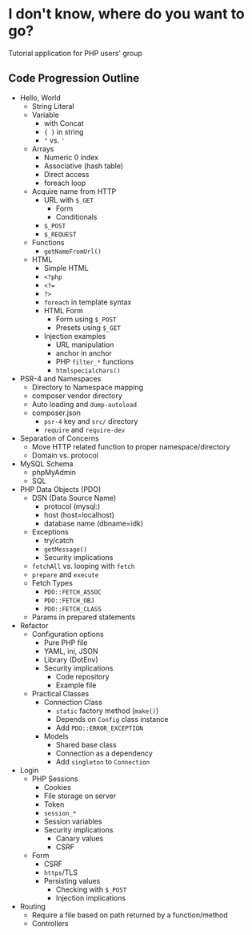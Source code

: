 # I don't know, where do you want to go?
Tutorial application for PHP users' group

## Code Progression Outline
- Hello, World
    - String Literal
    - Variable
        - with Concat
        - `{ }` in string
        - `"` vs. `'`
    - Arrays
        - Numeric 0 index
        - Associative (hash table)
        - Direct access
        - foreach loop
    - Acquire name from HTTP
        - URL with `$_GET`
            - Form
            - Conditionals
        - `$_POST`
        - `$_REQUEST`
    - Functions
        - `getNameFromUrl()`
    - HTML
        - Simple HTML
        - `<?php`
        - `<?=`
        - `?>`
        - `foreach` in template syntax
        - HTML Form
            - Form using `$_POST`
            - Presets using `$_GET`
        - Injection examples
            - URL manipulation
            - anchor in anchor
            - PHP `filter_*` functions
            - `htmlspecialchars()`
- PSR-4 and Namespaces
    - Directory to Namespace mapping
    - composer vendor directory
    - Auto loading and `dump-autoload`
    - composer.json
        - `psr-4` key and `src/` directory
        - `require` and `require-dev`
- Separation of Concerns
    - Move HTTP related function to proper namespace/directory
    - Domain vs. protocol
- MySQL Schema
    - phpMyAdmin
    - SQL
- PHP Data Objects (PDO)
    - DSN (Data Source Name)
        - protocol (mysql:)
        - host (host=localhost)
        - database name (dbname=idk)
    - Exceptions
        - try/catch
        - `getMessage()`
        - Security implications
    - `fetchAll` vs. looping with `fetch`
    - `prepare` and `execute`
    - Fetch Types
        - `PDO::FETCH_ASSOC`
        - `PDO::FETCH_OBJ`
        - `PDO::FETCH_CLASS`
    - Params in prepared statements
- Refactor
    - Configuration options
        - Pure PHP file
        - YAML, ini, JSON
        - Library (DotEnv)
        - Security implications
            - Code repository
            - Example file
    - Practical Classes
        - Connection Class
            - `static` factory method (`make()`)
            - Depends on `Config` class instance
            - Add `PDO::ERROR_EXCEPTION`
        - Models
            - Shared base class
            - Connection as a dependency
            - Add `singleton` to `Connection`
- Login
    - PHP Sessions
        - Cookies
        - File storage on server
        - Token
        - `session_*`
        - Session variables
        - Security implications
            - Canary values
            - CSRF
    - Form
        - CSRF
        - `https`/TLS
        - Persisting values
            - Checking with `$_POST`
            - Injection implications
- Routing
    - Require a file based on path returned by a function/method
    - Controllers